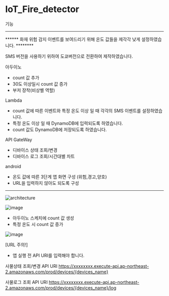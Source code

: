 # IoT_Fire_detector



기능

------------------------------------------------------------------------------------------------------------
****** 화재 위험 감지 이벤트를 보여드리기 위해 온도 값들을 제각각 낮게 설정하였습니다. ********

SMS 버전을 사용하기 위하여 도쿄버전으로 전환하여 제작하였습니다.


아두이노 
- count 값 추가 
- 30도 이상일시 count 값 증가
- 부저 장착(비상벨 역할)

Lambda
-  count 값에 따른 이벤트와 특정 온도 이상 일 때 각각의 SMS 이벤트를 설정하였습니다.
-  특정 온도 이상 일 때 DynamoDB에 입력되도록 하였습니다.
-  count 값도 DynamoDB에 저장되도록 하였습니다.

API GateWay
-  디바이스 상태 조회/변경
-  디바이스 로그 조회/시간대별 차트


android
- 온도 값에 따른 3단계 앱 화면 구성 (위험,경고,양호)
-  URL을 입력하지 않아도 되도록 구성
------------------------------------------------------------------------------------------------------------
![architecture](https://user-images.githubusercontent.com/59923602/144698588-07dbdb4e-d97b-4772-8a99-5715db80b26d.png)






![image](https://user-images.githubusercontent.com/59923602/144698108-a667c31b-439f-42c5-a2e4-8ee21cfe705e.png)


- 아두이노 스케치에 count 값 생성
- 특정 온도 시 count 값 증가


![image](https://user-images.githubusercontent.com/59923602/144698283-73d32d72-80fc-4279-8b48-81aa49db336a.png)

 [URL 주의!]
- 앱 실행 전 API URI를 입력해야 합니다.

사물상태 조회/변경 API URI
 https://xxxxxxxx.execute-api.ap-northeast-2.amazonaws.com/prod/devices/{devices_name}
 
사물로그 조회 API URI
 https://xxxxxxxx.execute-api.ap-northeast-2.amazonaws.com/prod/devices/{devices_name}/log





















